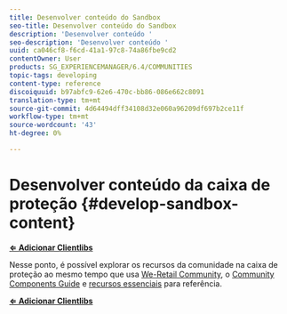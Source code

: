 ```yaml
---
title: Desenvolver conteúdo do Sandbox
seo-title: Desenvolver conteúdo do Sandbox
description: 'Desenvolver conteúdo '
seo-description: 'Desenvolver conteúdo '
uuid: ca046cf8-f6cd-41a1-97c8-74a86fbe9cd2
contentOwner: User
products: SG_EXPERIENCEMANAGER/6.4/COMMUNITIES
topic-tags: developing
content-type: reference
discoiquuid: b97abfc9-62e6-470c-bb86-086e662c8091
translation-type: tm+mt
source-git-commit: 4d64494dff34108d32e060a96209df697b2ce11f
workflow-type: tm+mt
source-wordcount: '43'
ht-degree: 0%

---
```



# Desenvolver conteúdo da caixa de proteção {#develop-sandbox-content}

**[⇐ Adicionar Clientlibs](add-clientlibs.md)**

Nesse ponto, é possível explorar os recursos da comunidade na caixa de proteção ao mesmo tempo que usa [We-Retail Community](../../help/sites-developing/we-retail.md), o [Community Components Guide](components-guide.md) e [recursos essenciais](essentials.md) para referência.

**[⇐ Adicionar Clientlibs](add-clientlibs.md)**
